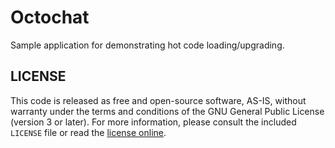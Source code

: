 # Octochat #

Sample application for demonstrating hot code loading/upgrading.

## LICENSE ##

This code is released as free and open-source software, AS-IS, without warranty
under the terms and conditions of the GNU General Public License (version 3 or
later). For more information, please consult the included `LICENSE` file or
read the [license online][1].

[1]: http://www.gnu.org/licenses/gpl.html
